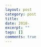 ```yaml
---
layout: post
category: post
title: 
date: 2018-
excerpt: ""
tags: []
comments: true
---
```


#


```


